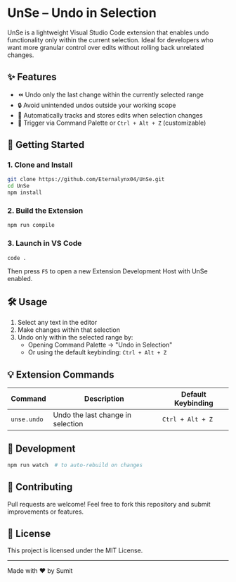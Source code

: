 # UnSe – Undo in Selection

UnSe is a lightweight Visual Studio Code extension that enables undo functionality only within the current selection. Ideal for developers who want more granular control over edits without rolling back unrelated changes.

## ✨ Features

- ⏪ Undo only the last change within the currently selected range
- 🔒 Avoid unintended undos outside your working scope
- 🧠 Automatically tracks and stores edits when selection changes
- 🎯 Trigger via Command Palette or `Ctrl + Alt + Z` (customizable)

## 🚀 Getting Started

### 1. Clone and Install

```bash
git clone https://github.com/Eternalynx04/UnSe.git
cd UnSe
npm install
```

### 2. Build the Extension

```bash
npm run compile
```

### 3. Launch in VS Code

```bash
code .
```

Then press `F5` to open a new Extension Development Host with UnSe enabled.

## 🛠 Usage

1. Select any text in the editor
2. Make changes within that selection
3. Undo only within the selected range by:
   - Opening Command Palette → "Undo in Selection"
   - Or using the default keybinding: `Ctrl + Alt + Z`

## 💡 Extension Commands

| Command | Description | Default Keybinding |
|---------|-------------|-------------------|
| `unse.undo` | Undo the last change in selection | `Ctrl + Alt + Z` |

## 🧪 Development

```bash
npm run watch  # to auto-rebuild on changes
```

## 🤝 Contributing

Pull requests are welcome! Feel free to fork this repository and submit improvements or features.

## 📝 License

This project is licensed under the MIT License.

---

Made with ❤️ by Sumit 
